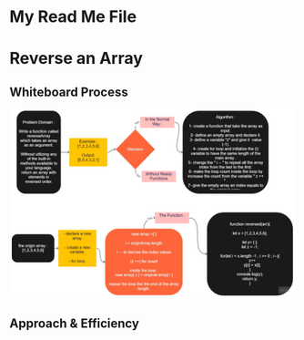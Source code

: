 # My Read Me File

# Reverse an Array
<!-- Description of the challenge -->

## Whiteboard Process
<!-- Embedded whiteboard image -->
![array-reverse](./assets/array-reverse.jpg)

## Approach & Efficiency
<!-- What approach did you take? Discuss Why. What is the Big O space/time for this approach? -->

